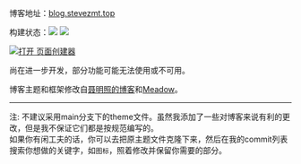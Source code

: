 博客地址：[blog.stevezmt.top](https://blog.stevezmt.top)

构建状态：<a href='https://github.com/SteveZMTstudios/articles/actions/workflows/hexo-deploy.yml'><img src='https://github.com/SteveZMTstudios/articles/actions/workflows/hexo-deploy.yml/badge.svg'></a> <a href='https://github.com/SteveZMTstudios/articles/actions/workflows/pages/pages-build-deployment'><img src='https://github.com/SteveZMTstudios/articles/actions/workflows/pages/pages-build-deployment/badge.svg'></a>

[![打开 页面创建器](https://img.shields.io/badge/%E9%A1%B5%E9%9D%A2%E5%88%9B%E5%BB%BA%E5%99%A8-%E5%BC%80%E5%A7%8B-green)](https://blog.stevezmt.top/new)

尚在进一步开发，部分功能可能无法使用或不可用。

博客主题和框架修改自[聂明照的博客](https://github.com/niemingzhao/niemingzhao.github.io)和[Meadow](https://garybear.cn/hexo-theme-meadow/#/README)。

---

注: 不建议采用main分支下的theme文件。虽然我添加了一些对博客来说有利的更改，但是我不保证它们都是按规范编写的。<br>
如果你有闲工夫的话，你可以去把原主题文件克隆下来，然后在我的commit列表搜索你想做的关键字，如`图标`，照着修改并保留你需要的部分。

